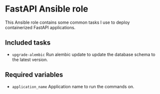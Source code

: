 # FastAPI Ansible role

This Ansible role contains some common tasks I use to deploy containerized FastAPI applications.

## Included tasks
 - `upgrade-alembic` Run alembic update to update the database schema to the latest version.

## Required variables

 - `application_name` Application name to run the commands on.
